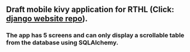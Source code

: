 ## Draft mobile kivy application for RTHL (Click: [django website repo](https://github.com/Mauzzz0/Django_demo)). 
### The app has 5 screens and can only display a scrollable table from the database using SQLAlchemy.
